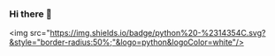 ### Hi there 👋

<img src="https://img.shields.io/badge/python%20-%2314354C.svg?&style="border-radius:50%;"&logo=python&logoColor=white"/>

<!--
**keegangood/keegangood** is a ✨ _special_ ✨ repository because its `README.md` (this file) appears on your GitHub profile.

Here are some ideas to get you started:

- 🔭 I’m currently working on ...
- 🌱 I’m currently learning ...
- 👯 I’m looking to collaborate on ...
- 🤔 I’m looking for help with ...
- 💬 Ask me about ...
- 📫 How to reach me: ...
- 😄 Pronouns: ...
- ⚡ Fun fact: ...
-->
